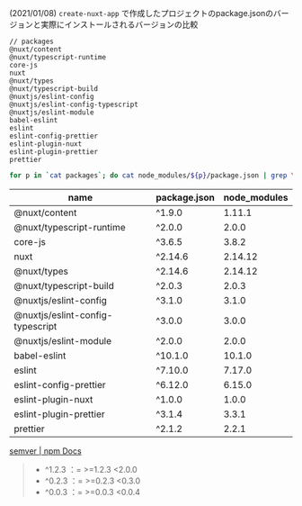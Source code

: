 (2021/01/08) `create-nuxt-app` で作成したプロジェクトのpackage.jsonのバージョンと実際にインストールされるバージョンの比較

```
// packages
@nuxt/content
@nuxt/typescript-runtime
core-js
nuxt
@nuxt/types
@nuxt/typescript-build
@nuxtjs/eslint-config
@nuxtjs/eslint-config-typescript
@nuxtjs/eslint-module
babel-eslint
eslint
eslint-config-prettier
eslint-plugin-nuxt
eslint-plugin-prettier
prettier
```

```sh
for p in `cat packages`; do cat node_modules/${p}/package.json | grep \"version\"; done > versions
```

|name|package.json|node_modules|
|---|---|---|
|@nuxt/content|^1.9.0|1.11.1|
|@nuxt/typescript-runtime|^2.0.0|2.0.0|
|core-js|^3.6.5|3.8.2|
|nuxt|^2.14.6|2.14.12|
|@nuxt/types|^2.14.6|2.14.12|
|@nuxt/typescript-build|^2.0.3|2.0.3|
|@nuxtjs/eslint-config|^3.1.0|3.1.0|
|@nuxtjs/eslint-config-typescript|^3.0.0|3.0.0|
|@nuxtjs/eslint-module|^2.0.0|2.0.0|
|babel-eslint|^10.1.0|10.1.0|
|eslint|^7.10.0|7.17.0|
|eslint-config-prettier|^6.12.0|6.15.0|
|eslint-plugin-nuxt|^1.0.0|1.0.0|
|eslint-plugin-prettier|^3.1.4|3.3.1|
|prettier|^2.1.2|2.2.1|

[semver | npm Docs](https://docs.npmjs.com/cli/v6/using-npm/semver#caret-ranges-123-025-004)

> - ^1.2.3 ：= >=1.2.3 <2.0.0
> - ^0.2.3 ：= >=0.2.3 <0.3.0
> - ^0.0.3 ：= >=0.0.3 <0.0.4
